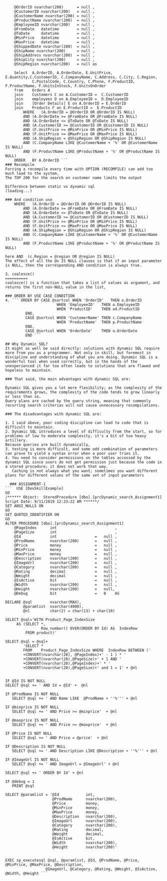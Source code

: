 ``` CREATE procedure prcStatic_SearchOrders_1
	@OrderID nvarchar(200)		= null ,
	@CustomerID nvarchar(200)	= null ,
	@CustomerName nvarchar(200)	= null ,
	@ProductName nvarchar(200)	= null ,
	@EmployeeID nvarchar(200)	= null , 
	@FromDate	datetime		= null ,
	@ToDate		datetime		= null ,
	@MinPrice	datetime		= null ,
	@MaxPrice	datetime		= null ,
	@ShippedDate nvarchar(200)	= null ,
	@ShipName nvarchar(200)		= null ,
	@ShipAddress nvarchar(200)	= null ,
	@ShipCity nvarchar(200)		= null ,
	@ShipRegion nvarchar(200)	= null as
	
	Select  A.OrderID, A.OrderDate, E.UnitPrice, E.Quantity,C.CustomerID, C.CompanyName, C.Address, C.City, C.Region,
			C.PostalCode, C.Country, C.Phone, F.ProductID, F.ProductName, F.UnitsInStock, F.UnitsOnOrder
	from	Orders A
	join	Customers C on A.CustomerID =  C.CustomerID
	join	employees D on A.EmployeeID =  D.EmployeeID
	join	[Order Details] E on A.OrderID = E.OrderID
	join	Products F on E.ProductID =  E.ProductID
		WHERE	(A.OrderID = @OrderID OR @OrderID IS NULL)
		AND	(A.OrderDate >= @FromDate OR @FromDate IS NULL)
		AND	(A.OrderDate <= @ToDate OR @ToDate IS NULL)
		AND	(A.CustomerID >= @CustomerID OR @CustomerID IS NULL)
		AND (F.UnitPrice >= @MinPrice OR @MinPrice IS NULL)
		AND (F.UnitPrice <= @MaxPrice OR @MaxPrice IS NULL)
		AND (A.ShipRegion = @ShipRegion OR @ShipRegion IS NULL)
		AND (C.CompanyName LIKE @CustomerName + '%' OR @CustomerName IS NULL)
		AND (F.ProductName LIKE @ProductName + '%' OR @ProductName IS NULL) 
	ORDER	BY A.OrderID ```
### Recompile
Forcing a recompile every time with OPTION (RECOMPILE) can add too much load to the system, 
The TOP 200 for the search on customer name limits the output

Difference between static vs dynamic sql
(loading...)

### And condition use 
 	WHERE	(A.OrderID = @OrderID OR @OrderID IS NULL)
		AND	(A.OrderDate >= @FromDate OR @FromDate IS NULL)
		AND	(A.OrderDate <= @ToDate OR @ToDate IS NULL)
		AND	(A.CustomerID >= @CustomerID OR @CustomerID IS NULL)
		AND (F.UnitPrice >= @MinPrice OR @MinPrice IS NULL)
		AND (F.UnitPrice <= @MaxPrice OR @MaxPrice IS NULL)
		AND (A.ShipRegion = @ShipRegion OR @ShipRegion IS NULL)
		AND (C.CompanyName LIKE @CustomerName + '%' OR @CustomerName IS NULL)
		AND (F.ProductName LIKE @ProductName + '%' OR @ProductName IS NULL)
      
here AND  (c.Region = @region OR @region IS NULL)
The effect of all the @x IS NULL clauses is that if an input parameter is NULL, then the corresponding AND condition is always true.

3. coalesce()
==========
coalesce() is a function that takes a list of values as argument, and returns the first non-NULL value in the list,  

### ORDER BY USE CASE CONDITION 
4. ``` ORDER BY CASE @sortcol WHEN 'OrderID'   THEN o.OrderID
                       WHEN 'EmployeeID'   THEN o.EmployeeID
                       WHEN 'ProductID'    THEN od.ProductID
         END,
         CASE @sortcol WHEN 'CustomerName' THEN c.CompanyName
                       WHEN 'ProductName'  THEN p.ProductName
         END,
         CASE @sortcol WHEN 'OrderDate'    THEN o.OrderDate 
         END ```

## Why Dynamic SQL?
It might as well be said directly: solutions with dynamic SQL require more from you as a programmer. Not only in skill, but foremost in discipline and understanding of what you are doing. Dynamic SQL is a wonderful tool when used correctly, but in the hands of the unexperienced it far too often leads to solutions that are flawed and hopeless to maintain.

### That said, the main advantages with dynamic SQL are:

Dynamic SQL gives you a lot more flexibility; as the complexity of the requirements grows, the complexity of the code tends to grow linearly or less than so.
Query plans are cached by the query string, meaning that commonly recurring search criterias will not cause unnecessary recompilations.

### The disadvantages with dynamic SQL are:

1. I said above, poor coding discipline can lead to code that is difficult to maintain.
2. Dynamic SQL introduces a level of difficulty from the start, so for problems of low to moderate complexity, it's a bit of too heavy artillery.
Because queries are built dynamically, 
3. testing is more difficult, and some odd combination of parameters can prove to yield a syntax error when a poor user tries it.
4. You need to consider permissions on the tables accessed by the dynamic SQL since users do not get permission just because the code in a stored procedure; it does not work that way.
   Caching is not always what you want; sometimes you want different plans for different values of the same set of input parameters
   
  ### ASSIGNMENT-1
```  USE [DevSkillExample]
GO
/****** Object:  StoredProcedure [dbo].[prcDynamic_search_Assignment1]    Script Date: 9/11/2019 12:23:22 AM ******/
SET ANSI_NULLS ON
GO
SET QUOTED_IDENTIFIER ON
GO
ALTER PROCEDURE [dbo].[prcDynamic_search_Assignment1]
	@PageIndex		int 						 ,
	@PageSize		int 						 ,	
	@Id				int					=	null ,
	@ProdName		nvarchar(200)		=	null ,
	@Price			money				=	null ,
	@MinPrice		money				=	null ,
	@MaxPrice		money				=	null ,
	@Description	nvarchar(200)		=	null ,
	@ImageUrl		nvarchar(200)		=	null ,
	@Category		nvarchar(200)		=	null ,
	@Rating			decimal				=	null ,
	@Weight			decimal				=	null ,
	@IsActive		bit					=	null ,
	@Width			nvarchar(200)		=	null ,
	@Height			nvarchar(200)		=	null,
	@Debug			bit					=	0	 AS

DECLARE @sql        nvarchar(MAX),                                 
        @paramlist  nvarchar(4000),                                
        @nl         char(2) = char(13) + char(10)      

SELECT @sql='WITH Product_Page_IndexSize 
     AS (SELECT *,
                Row_number() OVER(ORDER BY Id) AS  IndexRow
         FROM product)'

SELECT @sql = @sql+	
		'SELECT	*
		FROM	Product_Page_IndexSize WHERE  IndexRow BETWEEN ('
		+CONVERT(nvarchar(20), @PageIndex)+' - 1 ) * '
		+CONVERT(nvarchar(20),@PageSize)+' + 1 AND '
		+CONVERT(nvarchar(20),@PageIndex)+' * '
		+CONVERT(nvarchar(20),@PageSize)+' and 1 = 1' + @nl  


IF @Id IS NOT NULL                                            
SELECT @sql += ' AND Id = @Id' +  @nl                   
                                                                                               
IF @ProdName IS NOT NULL                                           
   SELECT @sql += ' AND Name LIKE  @ProdName + ''%''' + @nl          
                                                                   
IF @minprice IS NOT NULL                                           
   SELECT @sql += ' AND Price >= @minprice'  + @nl  

IF @maxprice IS NOT NULL                                           
   SELECT @sql += ' AND Price >= @maxprice'  + @nl             
                                                                   
IF @Price IS NOT NULL                                           
   SELECT @sql += ' AND Price = @price'  + @nl          
                                                                                                                                      
IF @Description IS NOT NULL                                           
   SELECT @sql += ' AND Description LIKE @Description + ''%''' + @nl
                                                                   
IF @ImageUrl IS NOT NULL                                               
   SELECT @sql += ' AND ImageUrl = @ImageUrl' + @nl
                                                                    
SELECT @sql += ' ORDER BY Id' + @nl                         
   		                                                                   
IF @debug = 1                                                      
   PRINT @sql   
                                                                                                     
SELECT @paramlist = '@Id			int,				                   
                     @ProdName		nvarchar(200),	                   
                     @Price			money,			                   
                     @MinPrice		money,			                   
                     @MaxPrice		money,			                   
                     @Description	nvarchar(200),	                   
                     @ImageUrl		nvarchar(200),	                   
                     @Category		nvarchar(200),	                   
                     @Rating		decimal,			                   
                     @Weight		decimal,			                   
                     @IsActive		bit,				                   
                     @Width			nvarchar(200),	                   
                     @Height		nvarchar(200)'	             
          			   
                                                                   
EXEC sp_executesql @sql, @paramlist, @Id, @ProdName, @Price, @MinPrice, @MaxPrice, @Description, 
				  @ImageUrl, @Category, @Rating, @Weight, @IsActive, @Width, @Height ```
